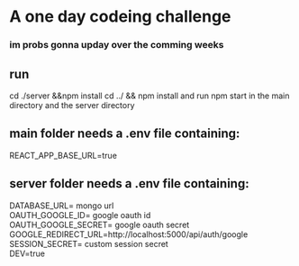 # A one day codeing challenge
### im probs gonna upday over the comming weeks

## run 
cd ./server &&npm install 
cd ../ && npm install
and run npm start in the main directory and the server directory

## main folder needs a .env file containing:
REACT_APP_BASE_URL=true
## server folder needs a .env file containing:
DATABASE_URL= mongo url\
OAUTH_GOOGLE_ID= google oauth id\
OAUTH_GOOGLE_SECRET= google oauth secret\
GOOGLE_REDIRECT_URL=http://localhost:5000/api/auth/google \
SESSION_SECRET= custom session secret\
DEV=true